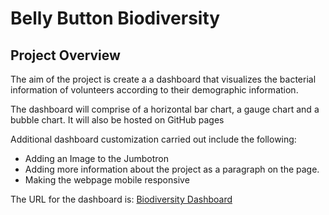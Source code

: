 # Belly Button Biodiversity

## Project Overview

The aim of the project is create a a dashboard that visualizes the bacterial information of volunteers according to their demographic information.

The  dashboard will comprise of a horizontal bar chart, a gauge chart and a bubble chart. It will also be hosted on GitHub pages

Additional dashboard customization carried out include the following:

* Adding an Image to the Jumbotron
* Adding more information about the project as a paragraph on the page.
* Making the webpage mobile responsive

The URL for the dashboard is: [Biodiversity Dashboard](https://mannyinwang.github.io/belly_button_biodiversity/ )







